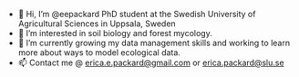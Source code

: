 - 👋 Hi, I’m @eepackard PhD student at the Swedish University of Agricultural Sciences in Uppsala, Sweden
- 👀 I’m interested in soil biology and forest mycology. 
- 🌱 I’m currently growing my data management skills and working to learn more about ways to model ecological data. 
- 📫 Contact me @ erica.e.packard@gmail.com or erica.packard@slu.se 

<!---
eepackard/eepackard is a ✨ special ✨ repository because its `README.md` (this file) appears on your GitHub profile.
You can click the Preview link to take a look at your changes.
--->
